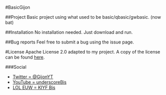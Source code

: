 #BasicGijon

##Project
Basic project using what used to be basic/qbasic/gwbasic. (now bat)

##Installation
No installation needed. Just download and run.

##Bug reports
Feel free to submit a bug using the issue page.

#License 
Apache License 2.0 adapted to my project. A copy of the license can be found [here](https://github.com/GijonDev/BasicGijon/blob/master/LICENSE.md).

###Social
 - [Twitter = @GijonYT](http://www.twitter.com/GijonYT)
 - [YouTube = underscoreBis](http://www.youtube.com/underscoreBis)
 - [LOL EUW = KIYF Bis](http://euw.op.gg/summoner/userName=KIYF+Bis)

